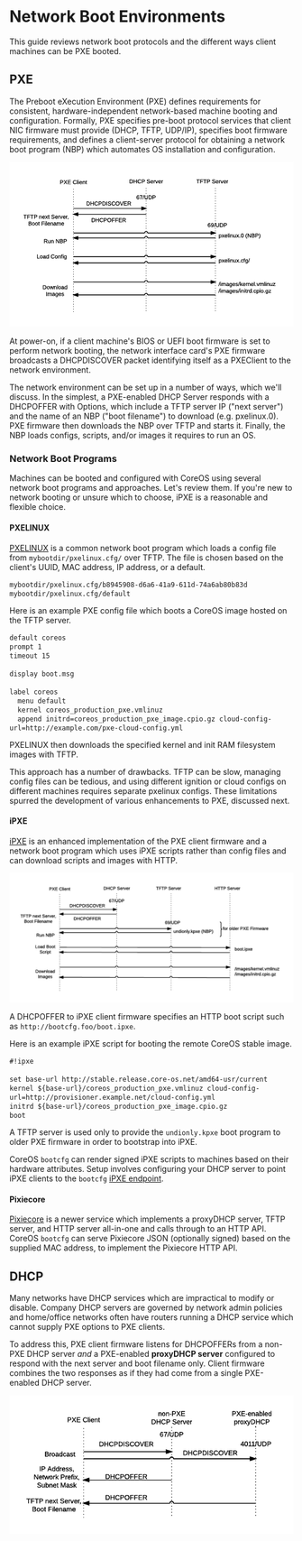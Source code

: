 
# Network Boot Environments

This guide reviews network boot protocols and the different ways client machines can be PXE booted.

## PXE

The Preboot eXecution Environment (PXE) defines requirements for consistent, hardware-independent network-based machine booting and configuration. Formally, PXE specifies pre-boot protocol services that client NIC firmware must provide (DHCP, TFTP, UDP/IP), specifies boot firmware requirements, and defines a client-server protocol for obtaining a network boot program (NBP) which automates OS installation and configuration.

![PXE protocol](img/pxelinux.png)

At power-on, if a client machine's BIOS or UEFI boot firmware is set to perform network booting, the network interface card's PXE firmware broadcasts a DHCPDISCOVER packet identifying itself as a PXEClient to the network environment.

The network environment can be set up in a number of ways, which we'll discuss. In the simplest, a PXE-enabled DHCP Server responds with a DHCPOFFER with Options, which include a TFTP server IP ("next server") and the name of an NBP ("boot filename") to download (e.g. pxelinux.0). PXE firmware then downloads the NBP over TFTP and starts it. Finally, the NBP loads configs, scripts, and/or images it requires to run an OS.

### Network Boot Programs

Machines can be booted and configured with CoreOS using several network boot programs and approaches. Let's review them. If you're new to network booting or unsure which to choose, iPXE is a reasonable and flexible choice.

#### PXELINUX

[PXELINUX](http://www.syslinux.org/wiki/index.php/PXELINUX) is a common network boot program which loads a config file from `mybootdir/pxelinux.cfg/`  over TFTP. The file is chosen based on the client's UUID, MAC address, IP address, or a default.

    mybootdir/pxelinux.cfg/b8945908-d6a6-41a9-611d-74a6ab80b83d
    mybootdir/pxelinux.cfg/default

Here is an example PXE config file which boots a CoreOS image hosted on the TFTP server.

```
default coreos
prompt 1
timeout 15

display boot.msg

label coreos
  menu default
  kernel coreos_production_pxe.vmlinuz
  append initrd=coreos_production_pxe_image.cpio.gz cloud-config-url=http://example.com/pxe-cloud-config.yml
```

PXELINUX then downloads the specified kernel and init RAM filesystem images with TFTP.

This approach has a number of drawbacks. TFTP can be slow, managing config files can be tedious, and using different ignition or cloud configs on different machines requires separate pxelinux configs. These limitations spurred the development of various enhancements to PXE, discussed next.

#### iPXE

[iPXE](http://ipxe.org/) is an enhanced implementation of the PXE client firmware and a network boot program which uses iPXE scripts rather than config files and can download scripts and images with HTTP.

![iPXE flow](img/ipxe.png)

A DHCPOFFER to iPXE client firmware specifies an HTTP boot script such as `http://bootcfg.foo/boot.ipxe`.

Here is an example iPXE script for booting the remote CoreOS stable image.

```
#!ipxe

set base-url http://stable.release.core-os.net/amd64-usr/current
kernel ${base-url}/coreos_production_pxe.vmlinuz cloud-config-url=http://provisioner.example.net/cloud-config.yml
initrd ${base-url}/coreos_production_pxe_image.cpio.gz
boot
```

A TFTP server is used only to provide the `undionly.kpxe` boot program to older PXE firmware in order to bootstrap into iPXE.

CoreOS `bootcfg` can render signed iPXE scripts to machines based on their hardware attributes. Setup involves configuring your DHCP server to point iPXE clients to the `bootcfg` [iPXE endpoint](api.md#ipxe).

#### Pixiecore

[Pixiecore](https://github.com/danderson/pixiecore) is a newer service which implements a proxyDHCP server, TFTP server, and HTTP server all-in-one and calls through to an HTTP API. CoreOS `bootcfg` can serve Pixiecore JSON (optionally signed) based on the supplied MAC address, to implement the Pixiecore HTTP API.

## DHCP

Many networks have DHCP services which are impractical to modify or disable. Company DHCP servers are governed by network admin policies and home/office networks often have routers running a DHCP service which cannot supply PXE options to PXE clients.

To address this, PXE client firmware listens for DHCPOFFERs from a non-PXE DHCP server *and* a PXE-enabled **proxyDHCP server** configured to respond with the next server and boot filename only. Client firmware combines the two responses as if they had come from a single PXE-enabled DHCP server.

![Proxy DHCP flow](img/proxydhcp.png)
